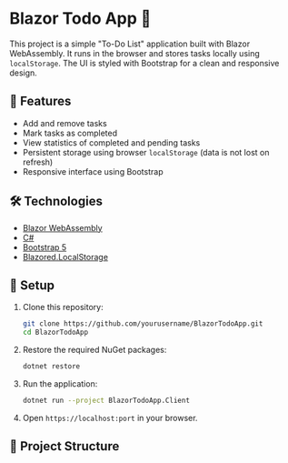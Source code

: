 # Blazor Todo App 📝

This project is a simple "To-Do List" application built with Blazor WebAssembly. It runs in the browser and stores tasks locally using `localStorage`. The UI is styled with Bootstrap for a clean and responsive design.

## 🚀 Features

- Add and remove tasks
- Mark tasks as completed
- View statistics of completed and pending tasks
- Persistent storage using browser `localStorage` (data is not lost on refresh)
- Responsive interface using Bootstrap

## 🛠️ Technologies

- [Blazor WebAssembly](https://dotnet.microsoft.com/apps/aspnet/web-apps/blazor)
- [C#](https://docs.microsoft.com/dotnet/csharp/)
- [Bootstrap 5](https://getbootstrap.com/)
- [Blazored.LocalStorage](https://github.com/Blazored/LocalStorage)

## 🔧 Setup

1. Clone this repository:
    ```bash
    git clone https://github.com/yourusername/BlazorTodoApp.git
    cd BlazorTodoApp
    ```

2. Restore the required NuGet packages:
    ```bash
    dotnet restore
    ```

3. Run the application:
    ```bash
    dotnet run --project BlazorTodoApp.Client
    ```

4. Open `https://localhost:port` in your browser.

## 📁 Project Structure


